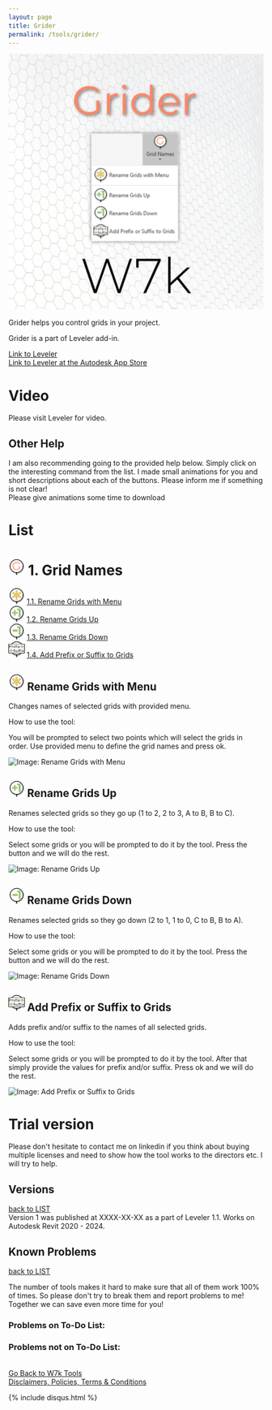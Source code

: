 ```yaml
---
layout: page
title: Grider
permalink: /tools/grider/
---
```


![MainTab](/images/Tools/Grider/Large/grider_1.jpg)

Grider helps you control grids in your project.

Grider is a part of Leveler add-in.  
  
[Link to Leveler](/Leveler.md)  
[Link to Leveler at the Autodesk App Store](https://apps.autodesk.com/RVT/en/Detail/Index?id=7992073470185484796&appLang=en&os=Win64)  
  
# Video

Please visit Leveler for video.  

## Other Help 

I am also recommending going to the provided help below. Simply click on the interesting command from the list. I made small animations for you and short descriptions about each of the buttons. Please inform me if something is not clear!  
Please give animations some time to download  

# List

# <a id="grid-names"></a> ![Grid Names](/images/Tools/Grider/Icons/Grid_Main.png) 1. Grid Names
  
![Rename Grids with Menu](/images/Tools/Grider/Icons/Grid_RenameMenu.png) [1.1. Rename Grids with Menu](#rename-grids-with-menu)  
![Rename Grids Up](/images/Tools/Grider/Icons/Grid_RenamePlus.png) [1.2. Rename Grids Up](#rename-grids-up)  
![Rename Grids Down](/images/Tools/Grider/Icons/Grid_RenameMinus.png) [1.3. Rename Grids Down](#rename-grids-down)  
![Add Prefix or Suffix to Grids](/images/Tools/Grider/Icons/Grid_RenamePrefixSuffix.png) [1.4. Add Prefix or Suffix to Grids](#add-prefix-or-suffix-to-grids)  

  

## <a id="rename-grids-with-menu"></a> ![Rename Grids with Menu](/images/Tools/Grider/Icons/Grid_RenameMenu.png) Rename Grids with Menu

Changes names of selected grids with provided menu.  

How to use the tool:  

You will be prompted to select two points which will select the grids in order. Use provided menu to define the grid names and press ok.  

![Image: Rename Grids with Menu](https://drive.google.com/uc?export=view&id=10iQGHXIzDWwyOkGEs2ZdrF6eo9OdbQSs)  


## <a id="rename-grids-up"></a> ![Rename Grids Up](/images/Tools/Grider/Icons/Grid_RenamePlus.png) Rename Grids Up

Renames selected grids so they go up (1 to 2, 2 to 3, A to B, B to C).  

How to use the tool:  

Select some grids or you will be prompted to do it by the tool. Press the button and we will do the rest.  

![Image: Rename Grids Up](https://drive.google.com/uc?export=view&id=11-pMfgGv8LRp13jrB_UsfejXshXnT20H)  


## <a id="rename-grids-down"></a> ![Rename Grids Down](/images/Tools/Grider/Icons/Grid_RenameMinus.png) Rename Grids Down

Renames selected grids so they go down (2 to 1, 1 to 0, C to B, B to A).  

How to use the tool:  

Select some grids or you will be prompted to do it by the tool. Press the button and we will do the rest.  

![Image: Rename Grids Down](https://drive.google.com/uc?export=view&id=10h8hrpqBpPBTjdu7lNgm9YXw-VYBhHct)  


## <a id="add-prefix-or-suffix-to-grids"></a> ![Add Prefix or Suffix to Grids](/images/Tools/Grider/Icons/Grid_RenamePrefixSuffix.png) Add Prefix or Suffix to Grids

Adds prefix and/or suffix to the names of all selected grids.  

How to use the tool:  

Select some grids or you will be prompted to do it by the tool. After that simply provide the values for prefix and/or suffix. Press ok and we will do the rest.  

![Image: Add Prefix or Suffix to Grids](https://drive.google.com/uc?export=view&id=10hfFpUTrbUxq0VyXdSUxB6XLtABcfOxB)  

# Trial version 

Please don't hesitate to contact me on linkedin if you think about buying multiple licenses and need to show how the tool works to the directors etc.  I will try to help.  

## Versions
[back to LIST](#list)  
Version 1 was published at XXXX-XX-XX as a part of Leveler 1.1. Works on Autodesk Revit 2020 - 2024.  

## Known Problems  
[back to LIST](#list)  

The number of tools makes it hard to make sure that all of them work 100% of times. So please don't try to break them and report problems to me! Together we can save even more time for you!  

### Problems on To-Do List:

### Problems not on To-Do List:

<br>
<div class="backToTools">
    <a href="https://w7k.pl/tools/">Go Back to W7k Tools</a>
</div>
<div class="terms">
    <a href="https://w7k.pl/terms/">Disclaimers, Policies, Terms & Conditions</a>
</div>



{% include disqus.html %} 